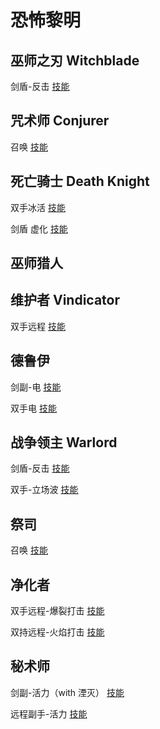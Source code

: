 # 恐怖黎明

## 巫师之刃 Witchblade

剑盾-反击 [技能](https://www.grimtools.com/calc/YVWnzJn2)

## 咒术师 Conjurer

召唤 [技能](https://www.grimtools.com/calc/pZrwDK1N)

## 死亡骑士 Death Knight

双手冰活 [技能](https://www.grimtools.com/calc/0V0vQw1N)

剑盾 虚化 [技能](https://www.grimtools.com/calc/bVAbY8RZ)

## 巫师猎人 

## 维护者 Vindicator

双手远程 [技能](https://www.grimtools.com/calc/nZoJeRdV)

## 德鲁伊

剑副-电 [技能](https://www.grimtools.com/calc/m23B199N)

双手电 [技能](https://www.grimtools.com/calc/lNkwgqdN)

## 战争领主 Warlord

剑盾-反击 [技能](https://www.grimtools.com/calc/lNkwOgRN)

双手-立场波 [技能](https://www.grimtools.com/calc/RVv5a0p2)

## 祭司

召唤 [技能](https://www.grimtools.com/calc/b28bQ3pZ)

## 净化者

双手远程-爆裂打击 [技能](https://www.grimtools.com/calc/nZoJjOzV)

双持远程-火焰打击 [技能](https://www.grimtools.com/calc/lNk5bBRV)

## 秘术师

剑副-活力（with 湮灭） [技能](https://www.grimtools.com/calc/62a8Y3EN)

远程副手-活力 [技能](https://www.grimtools.com/calc/L2J3wL7V)


